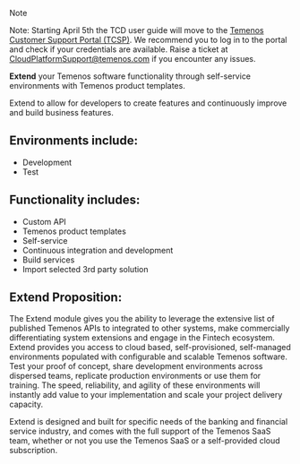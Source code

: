 > [!Note]
> Note: Starting April 5th the TCD user guide will move to the [Temenos Customer Support Portal (TCSP)](https://tcsp.temenos.com/TCD/Modules/TemenosContinuousDeployment/Overview/Overview.htm). We recommend you to log in to the portal and check if your credentials are available. Raise a ticket at [CloudPlatformSupport@temenos.com](CloudPlatformSupport@temenos.com) if you encounter any issues.

**Extend** your Temenos software functionality through self-service environments with Temenos product templates. 

Extend to allow for developers to create features and continuously improve and build business features.


## Environments include: ##

- Development 
- Test


## Functionality includes: ##

- Custom API
- Temenos product templates
- Self-service
- Continuous integration and development
- Build services
- Import selected 3rd party solution

## Extend Proposition: ##

The Extend module gives you the ability to leverage the extensive list of published Temenos APIs to integrated to other systems, make commercially differentiating system extensions and engage in the Fintech ecosystem. Extend provides you access to cloud based, self-provisioned, self-managed environments populated with configurable and scalable Temenos software. Test your proof of concept, share development environments across dispersed teams, replicate production environments or use them for training. The speed, reliability, and agility of these environments will instantly add value to your implementation and scale your project delivery capacity.

Extend is designed and built for specific needs of the banking and financial service industry, and comes with the full support of the Temenos SaaS team, whether or not you use the Temenos SaaS or a self-provided cloud subscription.





